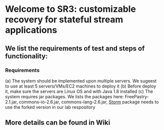 # Welcome to SR3: customizable recovery for stateful stream applications

## We list the requirements of test and steps of functionality:

### Requirements
(a) The system should be implemented upon multiple servers. We sugeest to use at least 5 servers/VMs/EC2 machines to deploy it
(b) Before deploy it, make sure the servers are Linux OS and with Java 1.8 installed
(c) The system requires jar packages. We lists the packages here: FreePastry-2.1.jar, commons-io-2.6.jar, commons-lang-2.6.jar, [Storm](https://github.com/fiu-elves/storm) package needs to use the forked version in our lab respository 

## More details can be found in Wiki
